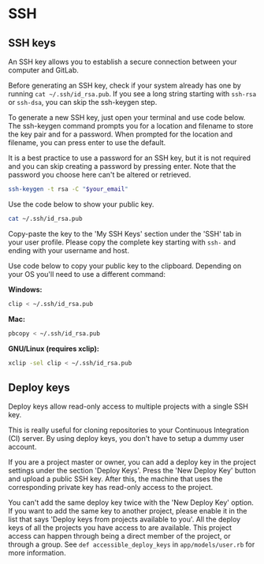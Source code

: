 # SSH

## SSH keys

An SSH key allows you to establish a secure connection between your
computer and GitLab.

Before generating an SSH key, check if your system already has one by
running `cat ~/.ssh/id_rsa.pub`. If you see a long string starting with
`ssh-rsa` or `ssh-dsa`, you can skip the ssh-keygen step.

To generate a new SSH key, just open your terminal and use code below. The
ssh-keygen command prompts you for a location and filename to store the key
pair and for a password. When prompted for the location and filename, you
can press enter to use the default.

It is a best practice to use a password for an SSH key, but it is not
required and you can skip creating a password by pressing enter. Note that
the password you choose here can't be altered or retrieved.

```bash
ssh-keygen -t rsa -C "$your_email"
```

Use the code below to show your public key.

```bash
cat ~/.ssh/id_rsa.pub
```

Copy-paste the key to the 'My SSH Keys' section under the 'SSH' tab in your
user profile. Please copy the complete key starting with `ssh-` and ending
with your username and host.  

Use code below to copy your public key to the clipboard. Depending on your
OS you'll need to use a different command:

**Windows:**
```bash
clip < ~/.ssh/id_rsa.pub
```

**Mac:**
```bash
pbcopy < ~/.ssh/id_rsa.pub
```

**GNU/Linux (requires xclip):**
```bash
xclip -sel clip < ~/.ssh/id_rsa.pub
```

## Deploy keys

Deploy keys allow read-only access to multiple projects with a single SSH
key.

This is really useful for cloning repositories to your Continuous
Integration (CI) server. By using deploy keys, you don't have to setup a
dummy user account.

If you are a project master or owner, you can add a deploy key in the
project settings under the section 'Deploy Keys'. Press the 'New Deploy
Key' button and upload a public SSH key. After this, the machine that uses
the corresponding private key has read-only access to the project.

You can't add the same deploy key twice with the 'New Deploy Key' option.
If you want to add the same key to another project, please enable it in the
list that says 'Deploy keys from projects available to you'. All the deploy
keys of all the projects you have access to are available. This project
access can happen through being a direct member of the project, or through
a group. See `def accessible_deploy_keys` in `app/models/user.rb` for more
information.
